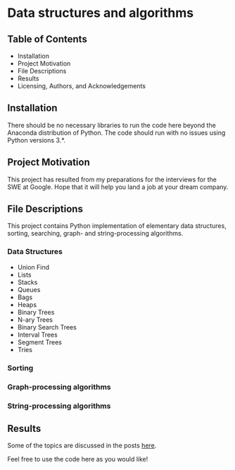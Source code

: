# Data structures and algorithms

## Table of Contents
* Installation
* Project Motivation
* File Descriptions
* Results
* Licensing, Authors, and Acknowledgements

## Installation
There should be no necessary libraries to run the code here beyond the Anaconda distribution of Python. 
The code should run with no issues using Python versions 3.*.

## Project Motivation
This project has resulted from my preparations for the interviews for the SWE at Google. 
Hope that it will help you land a job at your dream company.

## File Descriptions
This project contains Python implementation of elementary data structures, sorting, searching, graph- and string-processing algorithms.

### Data Structures
* Union Find
* Lists
* Stacks
* Queues
* Bags
* Heaps
* Binary Trees
* N-ary Trees
* Binary Search Trees
* Interval Trees
* Segment Trees
* Tries

### Sorting

### Graph-processing algorithms

### String-processing algorithms

## Results
Some of the topics are discussed in the posts [here](https://medium.com/@marija.e2/).

Feel free to use the code here as you would like!
